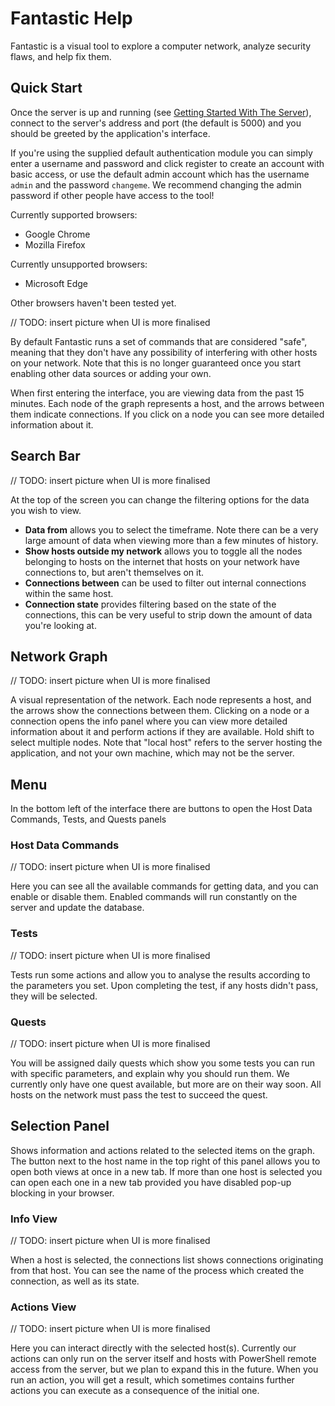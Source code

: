 # Fantastic Help

Fantastic is a visual tool to explore a computer network, analyze security flaws, and help fix them.

## Quick Start

Once the server is up and running (see [Getting Started With The Server](starting_server.md)), connect to the server's address and port (the default is 5000) and you should be greeted by the application's interface.

If you're using the supplied default authentication module you can simply enter a username and password and click register to create an account with basic access, or use the default admin account which has the username `admin` and the password `changeme`. We recommend changing the admin password if other people have access to the tool!

Currently supported browsers:
  - Google Chrome
  - Mozilla Firefox

Currently unsupported browsers:
  - Microsoft Edge

Other browsers haven't been tested yet.

// TODO: insert picture when UI is more finalised

By default Fantastic runs a set of commands that are considered "safe", meaning that they don't have any possibility of interfering with other hosts on your network. Note that this is no longer guaranteed once you start enabling other data sources or adding your own.

When first entering the interface, you are viewing data from the past 15 minutes. Each node of the graph represents a host, and the arrows between them indicate connections. If you click on a node you can see more detailed information about it.

## Search Bar

// TODO: insert picture when UI is more finalised

At the top of the screen you can change the filtering options for the data you wish to view.

- **Data from** allows you to select the timeframe. Note there can be a very large amount of data when viewing more than a few minutes of history.
- **Show hosts outside my network** allows you to toggle all the nodes belonging to hosts on the internet that hosts on your network have connections to, but aren't themselves on it.
- **Connections between** can be used to filter out internal connections within the same host.
- **Connection state** provides filtering based on the state of the connections, this can be very useful to strip down the amount of data you're looking at.

## Network Graph

// TODO: insert picture when UI is more finalised

A visual representation of the network. Each node represents a host, and the arrows show the connections between them. Clicking on a node or a connection opens the info panel where you can view more detailed information about it and perform actions if they are available. Hold shift to select multiple nodes. Note that "local host" refers to the server hosting the application, and not your own machine, which may not be the server.

## Menu

In the bottom left of the interface there are buttons to open the Host Data Commands, Tests, and Quests panels

### Host Data Commands

// TODO: insert picture when UI is more finalised

Here you can see all the available commands for getting data, and you can enable or disable them. Enabled commands will run constantly on the server and update the database.

### Tests

// TODO: insert picture when UI is more finalised

Tests run some actions and allow you to analyse the results according to the parameters you set. Upon completing the test, if any hosts didn't pass, they will be selected.

### Quests

// TODO: insert picture when UI is more finalised

You will be assigned daily quests which show you some tests you can run with specific parameters, and explain why you should run them. We currently only have one quest available, but more are on their way soon. All hosts on the network must pass the test to succeed the quest.

## Selection Panel

Shows information and actions related to the selected items on the graph. The button next to the host name in the top right of this panel allows you to open both views at once in a new tab. If more than one host is selected you can open each one in a new tab provided you have disabled pop-up blocking in your browser.

### Info View

// TODO: insert picture when UI is more finalised

When a host is selected, the connections list shows connections originating from that host. You can see the name of the process which created the connection, as well as its state.

### Actions View

// TODO: insert picture when UI is more finalised

Here you can interact directly with the selected host(s). Currently our actions can only run on the server itself and hosts with PowerShell remote access from the server, but we plan to expand this in the future. When you run an action, you will get a result, which sometimes contains further actions you can execute as a consequence of the initial one.
